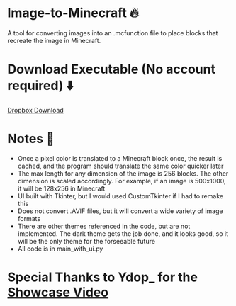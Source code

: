 # Image-to-Minecraft 🔥
A tool for converting images into an .mcfunction file to place blocks that recreate the image in Minecraft.

# Download Executable (No account required) ⬇️
[Dropbox Download](https://www.dropbox.com/scl/fi/hhzi6krv1obu86a060418/image_to_minecraft.exe?rlkey=f1g7sxc9vo3gy7b3a8c4yb4c7&st=prryoqua&dl=0)

# Notes 📝
- Once a pixel color is translated to a Minecraft block once, the result is cached, and the program should translate the same color quicker later
- The max length for any dimension of the image is 256 blocks. The other dimension is scaled accordingly. For example, if an image is 500x1000, it will be 128x256 in Minecraft
- UI built with Tkinter, but I would used CustomTkinter if I had to remake this
- Does not convert .AVIF files, but it will convert a wide variety of image formats
- There are other themes referenced in the code, but are not implemented. The dark theme gets the job done, and it looks good, so it will be the only theme for the forseeable future
- All code is in main_with_ui.py

# Special Thanks to Ydop_ for the [Showcase Video](about:blank)
